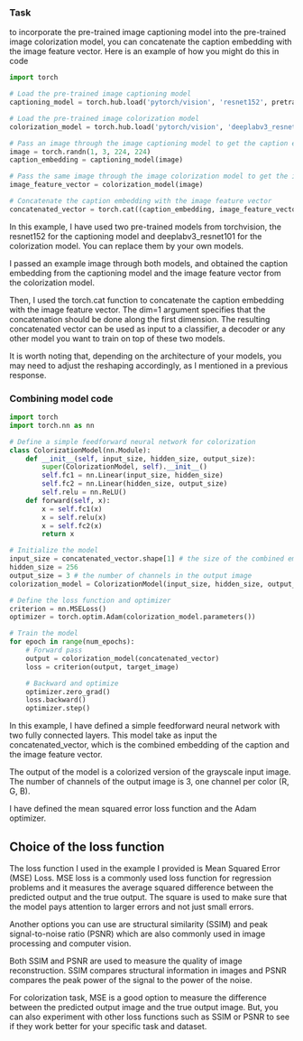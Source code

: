 ### Task
to incorporate the pre-trained image captioning model into the pre-trained image colorization model, you can concatenate
the caption embedding with the image feature vector. Here is an example of how you might do this in code

``` python
import torch

# Load the pre-trained image captioning model
captioning_model = torch.hub.load('pytorch/vision', 'resnet152', pretrained=True)

# Load the pre-trained image colorization model
colorization_model = torch.hub.load('pytorch/vision', 'deeplabv3_resnet101', pretrained=True)

# Pass an image through the image captioning model to get the caption embedding
image = torch.randn(1, 3, 224, 224)
caption_embedding = captioning_model(image)

# Pass the same image through the image colorization model to get the image feature vector
image_feature_vector = colorization_model(image)

# Concatenate the caption embedding with the image feature vector
concatenated_vector = torch.cat((caption_embedding, image_feature_vector), dim=1)

```
In this example, I have used two pre-trained models from torchvision, the resnet152 for the captioning model and
deeplabv3_resnet101 for the colorization model. You can replace them by your own models.

I passed an example image through both models, and obtained the caption embedding from the captioning model and the
image feature vector from the colorization model.

Then, I used the torch.cat function to concatenate the caption embedding with the image feature vector. The dim=1
argument specifies that the concatenation should be done along the first dimension. The resulting concatenated vector
can be used as input to a classifier, a decoder or any other model you want to train on top of these two models.

It is worth noting that, depending on the architecture of your models, you may need to adjust the reshaping accordingly,
as I mentioned in a previous response.


### Combining model code
```python
import torch
import torch.nn as nn

# Define a simple feedforward neural network for colorization
class ColorizationModel(nn.Module):
    def __init__(self, input_size, hidden_size, output_size):
        super(ColorizationModel, self).__init__()
        self.fc1 = nn.Linear(input_size, hidden_size)
        self.fc2 = nn.Linear(hidden_size, output_size)
        self.relu = nn.ReLU()
    def forward(self, x):
        x = self.fc1(x)
        x = self.relu(x)
        x = self.fc2(x)
        return x

# Initialize the model
input_size = concatenated_vector.shape[1] # the size of the combined embedding
hidden_size = 256
output_size = 3 # the number of channels in the output image
colorization_model = ColorizationModel(input_size, hidden_size, output_size)

# Define the loss function and optimizer
criterion = nn.MSELoss()
optimizer = torch.optim.Adam(colorization_model.parameters())

# Train the model
for epoch in range(num_epochs):
    # Forward pass
    output = colorization_model(concatenated_vector)
    loss = criterion(output, target_image)

    # Backward and optimize
    optimizer.zero_grad()
    loss.backward()
    optimizer.step()
```
In this example, I have defined a simple feedforward neural network with two fully connected layers. This model take as
input the concatenated_vector, which is the combined embedding of the caption and the image feature vector.

The output of the model is a colorized version of the grayscale input image. The number of channels of the output image
is 3, one channel per color (R, G, B).

I have defined the mean squared error loss function and the Adam optimizer.

## Choice of the loss function
The loss function I used in the example I provided is Mean Squared Error (MSE) Loss. MSE loss is a commonly used loss
function for regression problems and it measures the average squared difference between the predicted output and the
true output. The square is used to make sure that the model pays attention to larger errors and not just small errors.

Another options you can use are structural similarity (SSIM) and peak signal-to-noise ratio (PSNR) which are also
commonly used in image processing and computer vision.

Both SSIM and PSNR are used to measure the quality of image reconstruction. SSIM compares structural information in
images and PSNR compares the peak power of the signal to the power of the noise.

For colorization task, MSE is a good option to measure the difference between the predicted output image and the true
output image. But, you can also experiment with other loss functions such as SSIM or PSNR to see if they work better for
your specific task and dataset.


